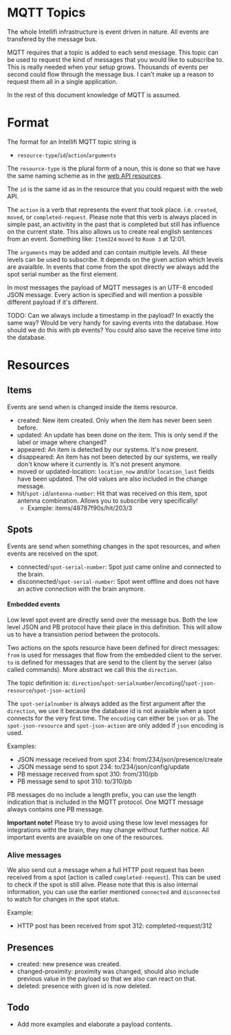 MQTT Topics
===========

The whole Intellifi infrastructure is event driven in nature. All events are transfered by the message bus.

MQTT requires that a topic is added to each send message. This topic can be used to request the kind of messages that you would like to subscribe to. This is really needed when your setup grows. Thousands of events per second could flow through the message bus. I can't make up a reason to request them all in a single application.

In the rest of this document knowledge of MQTT is assumed.

Format
======

The format for an Intellifi MQTT topic string is 

* `resource-type`/`id`/`action`/`arguments`

The `resource-type` is the plural form of a noun, this is done so that we have the same naming scheme as in the [web API resources](https://github.com/intellifi-nl/doc-webapi#resources).

The `id` is the same id as in the resource that you could request with the web API.

The `action` is a verb that represents the event that took place. i.e. `created`, `moved`, or `completed-request`. Please note that this verb is always placed in simple past, an activitity in the past that is completed but still has influence on the current state. This also allows us to create real english sentences from an event. Something like: `Item324` `moved` to `Room 3` at 12:01.

The `arguments` may be added and can contain multiple levels. All these levels can be used to subscribe. It depends on the given action which levels are avaialble. In events that come from the spot directly we always add the spot serial number as the first element.

In most messages the payload of MQTT messages is an UTF-8 encoded JSON message. Every action is specified and will mention a possible different payload if it's different.

TODO: Can we always include a timestamp in the payload? In exactly the same way? Would be very handy for saving events into the database. How should we do this with pb events? You could also save the receive time into the database.

Resources
=========

Items
-----

Events are send when is changed inside the items resource.

* created: New item created. Only when the item has never been seen before.
* updated: An update has been done on the item. This is only send if the label or image where changed?
* appeared: An item is detected by our systems. It's now present.
* disappeared: An item has not been detected by our systems, we really don't know where it currently is. It's not present anymore.
* moved or updated-location: `location_now` and/or `location_last` fields have been updated. The old values are also included in the change message.
* hit/`spot-id`/`antenna-number`: Hit that was received on this item, spot antenna combination. Allows you to subscribe very specifically!
  * Example: items/48787f90s/hit/203/3

Spots
-----

Events are send when something changes in the spot resources, and when events are received on the spot.

* connected/`spot-serial-number`: Spot just came online and connected to the brain.
* disconnected/`spot-serial-number`: Spot went offline and does not have an active connection with the brain anymore.

#### Embedded events
Low level spot event are directly send over the message bus. Both the low level JSON and PB protocol have their place in this definition. This will allow us to have a transistion period between the protocols.

Two actions on the spots resource have been defined for direct messages: `from` is used for messages that flow from the embedded client to the server. `to` is defined for messages that are send to the client by the server (also called commands). More abstract we call this the `direction`.

The topic definition is: `direction`/`spot-serialnumber`/`encoding`(/`spot-json-resource`/`spot-json-action`)

The `spot-serialnumber` is always added as the first argument after the `direction`, we use it because the database id is not avaialble when a spot connects for the very first time. The `encoding` can either be `json` or `pb`. The `spot-json-resource` and `spot-json-action` are only added if `json` encoding is used.

Examples:
* JSON message received from spot 234: from/234/json/presence/create
* JSON message send to spot 234: to/234/json/config/update
* PB message received from spot 310: from/310/pb
* PB message send to spot 310: to/310/pb

PB messages do no include a length prefix, you can use the length indication that is included in the MQTT protocol. One MQTT message always contains one PB message.

**Important note!** Please try to avoid using these low level messages for integrations witht the brain, they may change without further notice. All important events are avaialble on one of the resources.

### Alive messages
We also send out a message when a full HTTP post request has been received from a spot (action is called `completed-request`). This can be used to check if the spot is still alive. Please note that this is also internal information, you can use the earlier mentioned `connected` and `disconnected` to watch for changes in the spot status.

Example:
* HTTP post has been received from spot 312: completed-request/312

Presences
---------

* created: new presence was created.
* changed-proximity: proximity was changed, should also include previous value in the payload so that we also can react on that.
* deleted: presence with given id is now deleted.

Todo
----

* Add more examples and elaborate a payload contents.
